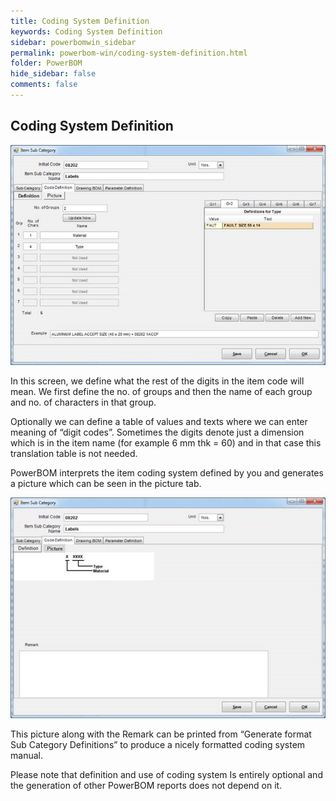 ```yaml
---
title: Coding System Definition
keywords: Coding System Definition
sidebar: powerbomwin_sidebar
permalink: powerbom-win/coding-system-definition.html
folder: PowerBOM
hide_sidebar: false
comments: false
---
```


## Coding System Definition

![](/images/code-definition.png)

In this screen, we define what the rest of the digits in the item code will mean. We first define the no. of groups and then the name of each group and no. of characters in that group.

Optionally we can define a table of values and texts where we can enter meaning of “digit codes”. Sometimes the digits denote just a dimension which is in the item name (for example 6 mm thk = 60) and in that case this translation table is not needed.

PowerBOM interprets the item coding system defined by you and generates a picture which can be seen in the picture tab.

![](/images/code-definition-picture.png)

This picture along with the Remark can be printed from “Generate format Sub Category Definitions” to produce a nicely formatted coding system manual.

Please note that definition and use of coding system Is entirely optional and the generation of other PowerBOM reports does not depend on it.
